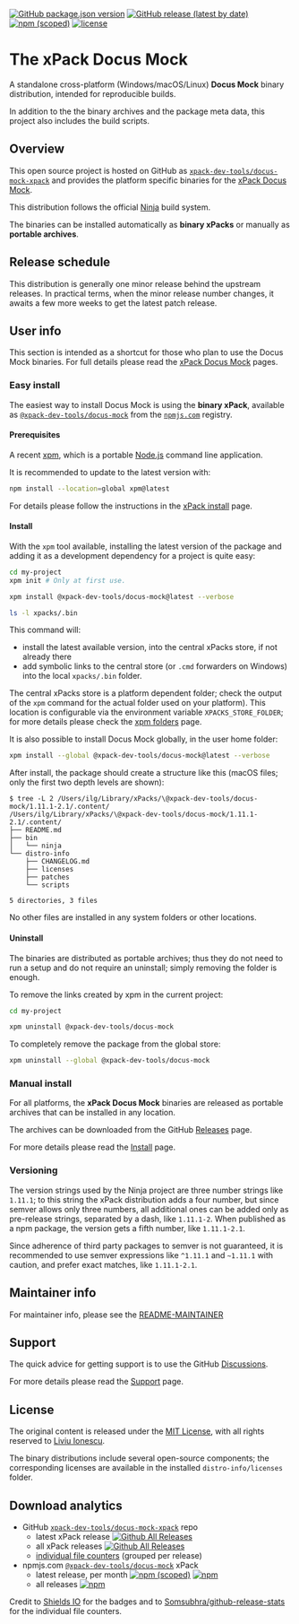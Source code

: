 
[![GitHub package.json version](https://img.shields.io/github/package-json/v/xpack-dev-tools/docus-mock-xpack)](https://github.com/xpack-dev-tools/docus-mock-xpack/blob/xpack/package.json)
[![GitHub release (latest by date)](https://img.shields.io/github/v/release/xpack-dev-tools/docus-mock-xpack)](https://github.com/xpack-dev-tools/docus-mock-xpack/releases/)
[![npm (scoped)](https://img.shields.io/npm/v/@xpack-dev-tools/docus-mock.svg?color=blue)](https://www.npmjs.com/package/@xpack-dev-tools/docus-mock/)
[![license](https://img.shields.io/github/license/xpack-dev-tools/docus-mock-xpack)](https://github.com/xpack-dev-tools/docus-mock-xpack/blob/xpack/LICENSE)

# The xPack Docus Mock

A standalone cross-platform (Windows/macOS/Linux) **Docus Mock**
binary distribution, intended for reproducible builds.

In addition to the the binary archives and the package meta data,
this project also includes the build scripts.

## Overview

This open source project is hosted on GitHub as
[`xpack-dev-tools/docus-mock-xpack`](https://github.com/xpack-dev-tools/docus-mock-xpack)
and provides the platform specific binaries for the
[xPack Docus Mock](https://xpack.github.io/docus-mock/).

This distribution follows the official
[Ninja](https://docus-mock.org) build system.

The binaries can be installed automatically as **binary xPacks** or manually as
**portable archives**.

## Release schedule

This distribution is generally one minor release behind the upstream releases.
In practical terms, when the minor release number changes, it awaits a few
more weeks to get the latest patch release.

## User info

This section is intended as a shortcut for those who plan
to use the Docus Mock binaries. For full details please read the
[xPack Docus Mock](https://xpack.github.io/docus-mock/) pages.

### Easy install

The easiest way to install Docus Mock is using the **binary xPack**, available as
[`@xpack-dev-tools/docus-mock`](https://www.npmjs.com/package/@xpack-dev-tools/docus-mock)
from the [`npmjs.com`](https://www.npmjs.com) registry.

#### Prerequisites

A recent [xpm](https://xpack.github.io/xpm/),
which is a portable [Node.js](https://nodejs.org/) command line application.

It is recommended to update to the latest version with:

```sh
npm install --location=global xpm@latest
```

For details please follow the instructions in the
[xPack install](https://xpack.github.io/install/) page.

#### Install

With the `xpm` tool available, installing
the latest version of the package and adding it as
a development dependency for a project is quite easy:

```sh
cd my-project
xpm init # Only at first use.

xpm install @xpack-dev-tools/docus-mock@latest --verbose

ls -l xpacks/.bin
```

This command will:

- install the latest available version,
into the central xPacks store, if not already there
- add symbolic links to the central store
(or `.cmd` forwarders on Windows) into
the local `xpacks/.bin` folder.

The central xPacks store is a platform dependent
folder; check the output of the `xpm` command for the actual
folder used on your platform).
This location is configurable via the environment variable
`XPACKS_STORE_FOLDER`; for more details please check the
[xpm folders](https://xpack.github.io/xpm/folders/) page.

It is also possible to install Docus Mock globally, in the user home folder:

```sh
xpm install --global @xpack-dev-tools/docus-mock@latest --verbose
```

After install, the package should create a structure like this (macOS files;
only the first two depth levels are shown):

```console
$ tree -L 2 /Users/ilg/Library/xPacks/\@xpack-dev-tools/docus-mock/1.11.1-2.1/.content/
/Users/ilg/Library/xPacks/\@xpack-dev-tools/docus-mock/1.11.1-2.1/.content/
├── README.md
├── bin
│   └── ninja
└── distro-info
    ├── CHANGELOG.md
    ├── licenses
    ├── patches
    └── scripts

5 directories, 3 files
```

No other files are installed in any system folders or other locations.

#### Uninstall

The binaries are distributed as portable archives; thus they do not need
to run a setup and do not require an uninstall; simply removing the
folder is enough.

To remove the links created by xpm in the current project:

```sh
cd my-project

xpm uninstall @xpack-dev-tools/docus-mock
```

To completely remove the package from the global store:

```sh
xpm uninstall --global @xpack-dev-tools/docus-mock
```

### Manual install

For all platforms, the **xPack Docus Mock**
binaries are released as portable
archives that can be installed in any location.

The archives can be downloaded from the
GitHub [Releases](https://github.com/xpack-dev-tools/docus-mock-xpack/releases/)
page.

For more details please read the
[Install](https://xpack.github.io/docus-mock/install/) page.

### Versioning

The version strings used by the Ninja project are three number strings
like `1.11.1`; to this string the xPack distribution adds a four number,
but since semver allows only three numbers, all additional ones can
be added only as pre-release strings, separated by a dash,
like `1.11.1-2`. When published as a npm package, the version gets
a fifth number, like `1.11.1-2.1`.

Since adherence of third party packages to semver is not guaranteed,
it is recommended to use semver expressions like `^1.11.1` and `~1.11.1`
with caution, and prefer exact matches, like `1.11.1-2.1`.

## Maintainer info

For maintainer info, please see the
[README-MAINTAINER](https://github.com/xpack-dev-tools/docus-mock-xpack/blob/xpack/README-MAINTAINER.md)

## Support

The quick advice for getting support is to use the GitHub
[Discussions](https://github.com/xpack-dev-tools/docus-mock-xpack/discussions/).

For more details please read the
[Support](https://xpack.github.io/docus-mock/support/) page.

## License

The original content is released under the
[MIT License](https://opensource.org/licenses/MIT), with all rights
reserved to [Liviu Ionescu](https://github.com/ilg-ul/).

The binary distributions include several open-source components; the
corresponding licenses are available in the installed
`distro-info/licenses` folder.

## Download analytics

- GitHub [`xpack-dev-tools/docus-mock-xpack`](https://github.com/xpack-dev-tools/docus-mock-xpack/) repo
  - latest xPack release
[![Github All Releases](https://img.shields.io/github/downloads/xpack-dev-tools/docus-mock-xpack/latest/total.svg)](https://github.com/xpack-dev-tools/docus-mock-xpack/releases/)
  - all xPack releases [![Github All Releases](https://img.shields.io/github/downloads/xpack-dev-tools/docus-mock-xpack/total.svg)](https://github.com/xpack-dev-tools/docus-mock-xpack/releases/)
  - [individual file counters](https://somsubhra.github.io/github-release-stats/?username=xpack-dev-tools&repository=docus-mock-xpack) (grouped per release)
- npmjs.com [`@xpack-dev-tools/docus-mock`](https://www.npmjs.com/package/@xpack-dev-tools/docus-mock/) xPack
  - latest release, per month
[![npm (scoped)](https://img.shields.io/npm/v/@xpack-dev-tools/docus-mock.svg)](https://www.npmjs.com/package/@xpack-dev-tools/docus-mock/)
[![npm](https://img.shields.io/npm/dm/@xpack-dev-tools/docus-mock.svg)](https://www.npmjs.com/package/@xpack-dev-tools/docus-mock/)
  - all releases [![npm](https://img.shields.io/npm/dt/@xpack-dev-tools/docus-mock.svg)](https://www.npmjs.com/package/@xpack-dev-tools/docus-mock/)

Credit to [Shields IO](https://shields.io) for the badges and to
[Somsubhra/github-release-stats](https://github.com/Somsubhra/github-release-stats)
for the individual file counters.
